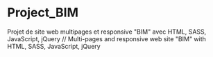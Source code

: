 # Project_BIM
Projet de site web multipages et responsive "BIM" avec HTML, SASS, JavaScript, jQuery // Multi-pages and responsive web site "BIM" with HTML, SASS, JavaScript, jQuery
